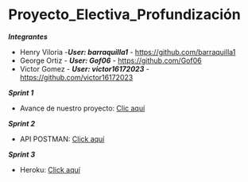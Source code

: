 # Proyecto_Electiva_Profundización

***Integrantes***
- Henry Viloria -***User: barraquilla1*** - https://github.com/barraquilla1 
- George Ortiz - ***User: Gof06*** - https://github.com/Gof06
- Victor Gomez - ***User: victor16172023*** - https://github.com/victor16172023

***Sprint 1***
- Avance de nuestro proyecto: [Clic aquí](https://docs.google.com/presentation/d/1_5CBQDsnzzYGPd1pLmCQRO5KYoJRB175/edit#slide=id.p1)

***Sprint 2***
- API POSTMAN: [Click aquí](https://github.com/barraquilla1/Proyect_Electiva-API)

***Sprint 3***
- Heroku: [Click aquí](https://github.com/barraquilla1/Electiva_Final)
